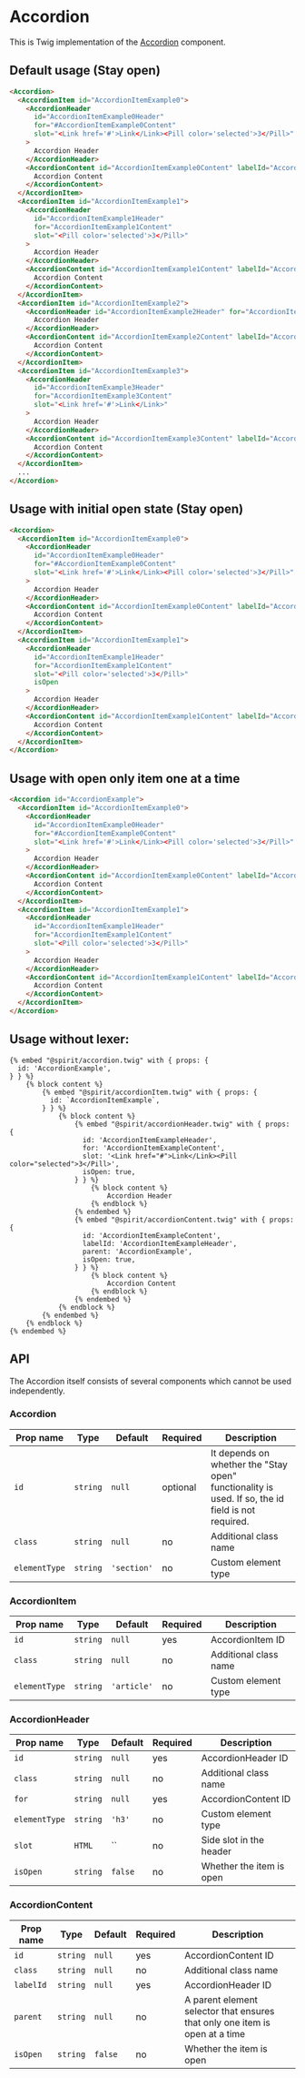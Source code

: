# Accordion

This is Twig implementation of the [Accordion] component.

## Default usage (Stay open)

```html
<Accordion>
  <AccordionItem id="AccordionItemExample0">
    <AccordionHeader
      id="AccordionItemExample0Header"
      for="#AccordionItemExample0Content"
      slot="<Link href='#'>Link</Link><Pill color='selected'>3</Pill>"
    >
      Accordion Header
    </AccordionHeader>
    <AccordionContent id="AccordionItemExample0Content" labelId="AccordionItemExample0Header">
      Accordion Content
    </AccordionContent>
  </AccordionItem>
  <AccordionItem id="AccordionItemExample1">
    <AccordionHeader
      id="AccordionItemExample1Header"
      for="AccordionItemExample1Content"
      slot="<Pill color='selected'>3</Pill>"
    >
      Accordion Header
    </AccordionHeader>
    <AccordionContent id="AccordionItemExample1Content" labelId="AccordionItemExample1Header">
      Accordion Content
    </AccordionContent>
  </AccordionItem>
  <AccordionItem id="AccordionItemExample2">
    <AccordionHeader id="AccordionItemExample2Header" for="AccordionItemExample2Content">
      Accordion Header
    </AccordionHeader>
    <AccordionContent id="AccordionItemExample2Content" labelId="AccordionItemExample2Header">
      Accordion Content
    </AccordionContent>
  </AccordionItem>
  <AccordionItem id="AccordionItemExample3">
    <AccordionHeader
      id="AccordionItemExample3Header"
      for="AccordionItemExample3Content"
      slot="<Link href='#'>Link</Link>"
    >
      Accordion Header
    </AccordionHeader>
    <AccordionContent id="AccordionItemExample3Content" labelId="AccordionItemExample3Header">
      Accordion Content
    </AccordionContent>
  </AccordionItem>
  ...
</Accordion>
```

## Usage with initial open state (Stay open)

```html
<Accordion>
  <AccordionItem id="AccordionItemExample0">
    <AccordionHeader
      id="AccordionItemExample0Header"
      for="#AccordionItemExample0Content"
      slot="<Link href='#'>Link</Link><Pill color='selected'>3</Pill>"
    >
      Accordion Header
    </AccordionHeader>
    <AccordionContent id="AccordionItemExample0Content" labelId="AccordionItemExample0Header">
      Accordion Content
    </AccordionContent>
  </AccordionItem>
  <AccordionItem id="AccordionItemExample1">
    <AccordionHeader
      id="AccordionItemExample1Header"
      for="AccordionItemExample1Content"
      slot="<Pill color='selected'>3</Pill>"
      isOpen
    >
      Accordion Header
    </AccordionHeader>
    <AccordionContent id="AccordionItemExample1Content" labelId="AccordionItemExample1Header" isOpen>
      Accordion Content
    </AccordionContent>
  </AccordionItem>
</Accordion>
```

## Usage with open only item one at a time

```html
<Accordion id="AccordionExample">
  <AccordionItem id="AccordionItemExample0">
    <AccordionHeader
      id="AccordionItemExample0Header"
      for="#AccordionItemExample0Content"
      slot="<Link href='#'>Link</Link><Pill color='selected'>3</Pill>"
    >
      Accordion Header
    </AccordionHeader>
    <AccordionContent id="AccordionItemExample0Content" labelId="AccordionItemExample0Header" parent="AccordionExample">
      Accordion Content
    </AccordionContent>
  </AccordionItem>
  <AccordionItem id="AccordionItemExample1">
    <AccordionHeader
      id="AccordionItemExample1Header"
      for="AccordionItemExample1Content"
      slot="<Pill color='selected'>3</Pill>"
    >
      Accordion Header
    </AccordionHeader>
    <AccordionContent id="AccordionItemExample1Content" labelId="AccordionItemExample1Header" parent="AccordionExample">
      Accordion Content
    </AccordionContent>
  </AccordionItem>
</Accordion>
```

## Usage without lexer:

```twig
{% embed "@spirit/accordion.twig" with { props: {
  id: 'AccordionExample',
} } %}
    {% block content %}
        {% embed "@spirit/accordionItem.twig" with { props: {
          id: `AccordionItemExample`,
        } } %}
            {% block content %}
                {% embed "@spirit/accordionHeader.twig" with { props: {
                  id: 'AccordionItemExampleHeader',
                  for: 'AccordionItemExampleContent',
                  slot: '<Link href="#">Link</Link><Pill color="selected">3</Pill>',
                  isOpen: true,
                } } %}
                    {% block content %}
                        Accordion Header
                    {% endblock %}
                {% endembed %}
                {% embed "@spirit/accordionContent.twig" with { props: {
                  id: 'AccordionItemExampleContent',
                  labelId: 'AccordionItemExampleHeader',
                  parent: 'AccordionExample',
                  isOpen: true,
                } } %}
                    {% block content %}
                        Accordion Content
                    {% endblock %}
                {% endembed %}
            {% endblock %}
        {% endembed %}
    {% endblock %}
{% endembed %}
```

## API

The Accordion itself consists of several components which cannot be used independently.

### Accordion

| Prop name     | Type     | Default     | Required | Description                                                                                       |
| ------------- | -------- | ----------- | -------- | ------------------------------------------------------------------------------------------------- |
| `id`          | `string` | `null`      | optional | It depends on whether the "Stay open" functionality is used. If so, the id field is not required. |
| `class`       | `string` | `null`      | no       | Additional class name                                                                             |
| `elementType` | `string` | `'section'` | no       | Custom element type                                                                               |

### AccordionItem

| Prop name     | Type     | Default     | Required | Description           |
| ------------- | -------- | ----------- | -------- | --------------------- |
| `id`          | `string` | `null`      | yes      | AccordionItem ID      |
| `class`       | `string` | `null`      | no       | Additional class name |
| `elementType` | `string` | `'article'` | no       | Custom element type   |

### AccordionHeader

| Prop name     | Type     | Default | Required | Description              |
| ------------- | -------- | ------- | -------- | ------------------------ |
| `id`          | `string` | `null`  | yes      | AccordionHeader ID       |
| `class`       | `string` | `null`  | no       | Additional class name    |
| `for`         | `string` | `null`  | yes      | AccordionContent ID      |
| `elementType` | `string` | `'h3'`  | no       | Custom element type      |
| `slot`        | `HTML`   | ``      | no       | Side slot in the header  |
| `isOpen`      | `string` | `false` | no       | Whether the item is open |

### AccordionContent

| Prop name | Type     | Default | Required | Description                                                                 |
| --------- | -------- | ------- | -------- | --------------------------------------------------------------------------- |
| `id`      | `string` | `null`  | yes      | AccordionContent ID                                                         |
| `class`   | `string` | `null`  | no       | Additional class name                                                       |
| `labelId` | `string` | `null`  | yes      | AccordionHeader ID                                                          |
| `parent`  | `string` | `null`  | no       | A parent element selector that ensures that only one item is open at a time |
| `isOpen`  | `string` | `false` | no       | Whether the item is open                                                    |

[accordion]: https://github.com/lmc-eu/spirit-design-system/tree/main/packages/web/src/scss/components/Accordion
